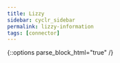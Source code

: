 ```yaml
---
title: Lizzy
sidebar: cyclr_sidebar
permalink: lizzy-information
tags: [connector]
---
```

{::options parse_block_html="true" /}
